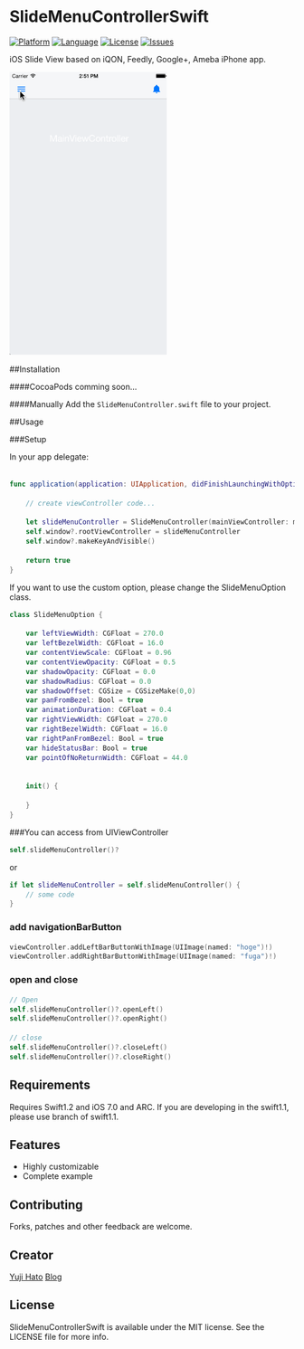 SlideMenuControllerSwift
========================

[![Platform](http://img.shields.io/badge/platform-ios-blue.svg?style=flat
)](https://developer.apple.com/iphone/index.action)
[![Language](http://img.shields.io/badge/language-swift-brightgreen.svg?style=flat
)](https://developer.apple.com/swift)
[![License](http://img.shields.io/badge/license-MIT-lightgrey.svg?style=flat
)](http://mit-license.org)
[![Issues](https://img.shields.io/github/issues/dekatotoro/SlideMenuControllerSwift.svg?style=flat
)](https://github.com/dekatotoro/SlideMenuControllerSwift/issues?state=open)



iOS Slide View based on iQON, Feedly, Google+, Ameba iPhone app.

![sample](Screenshots/SlideMenuControllerSwift.gif)

##Installation

####CocoaPods
comming soon...

####Manually
Add the `SlideMenuController.swift` file to your project. 

##Usage

###Setup

In your app delegate:

```swift

func application(application: UIApplication, didFinishLaunchingWithOptions launchOptions: [NSObject: AnyObject]?) -> Bool {

    // create viewController code...
        
    let slideMenuController = SlideMenuController(mainViewController: mainViewController, leftMenuViewController: leftViewController, rightMenuViewController: rightViewController)
    self.window?.rootViewController = slideMenuController
    self.window?.makeKeyAndVisible()    

    return true
}
```

If you want to use the custom option, please change the SlideMenuOption class.

```swift
class SlideMenuOption {
    
    var leftViewWidth: CGFloat = 270.0
    var leftBezelWidth: CGFloat = 16.0
    var contentViewScale: CGFloat = 0.96
    var contentViewOpacity: CGFloat = 0.5
    var shadowOpacity: CGFloat = 0.0
    var shadowRadius: CGFloat = 0.0
    var shadowOffset: CGSize = CGSizeMake(0,0)
    var panFromBezel: Bool = true
    var animationDuration: CGFloat = 0.4
    var rightViewWidth: CGFloat = 270.0
    var rightBezelWidth: CGFloat = 16.0
    var rightPanFromBezel: Bool = true
    var hideStatusBar: Bool = true
    var pointOfNoReturnWidth: CGFloat = 44.0

    
    init() {
        
    }
}
```

###You can access from UIViewController

```swift
self.slideMenuController()?
```
or
```swift
if let slideMenuController = self.slideMenuController() {
    // some code
}
```
### add navigationBarButton 
```swift
viewController.addLeftBarButtonWithImage(UIImage(named: "hoge")!)
viewController.addRightBarButtonWithImage(UIImage(named: "fuga")!)
```

### open and close
```swift
// Open
self.slideMenuController()?.openLeft()
self.slideMenuController()?.openRight()

// close
self.slideMenuController()?.closeLeft()
self.slideMenuController()?.closeRight()
```

## Requirements
Requires Swift1.2 and iOS 7.0 and ARC.
If you are developing in the swift1.1, please use branch of swift1.1.

## Features
- Highly customizable
- Complete example


## Contributing

Forks, patches and other feedback are welcome.

## Creator

[Yuji Hato](https://github.com/dekatotoro) 
[Blog](http://buzzmemo.blogspot.jp/)

## License

SlideMenuControllerSwift is available under the MIT license. See the LICENSE file for more info.
